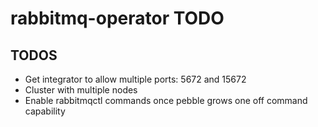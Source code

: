 # rabbitmq-operator TODO

## TODOS

* Get integrator to allow multiple ports: 5672 and 15672
* Cluster with multiple nodes
* Enable rabbitmqctl commands once pebble grows one off command capability
